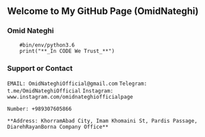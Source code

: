 ## Welcome to My GitHub Page (OmidNateghi)

### Omid Nateghi


``` 
    #bin/env/python3.6
    print("**_In CODE We Trust_**")

```

### Support or Contact


`EMAIL: OmidNateghiOfficial@gmail.com`
`Telegram: t.me/OmidNateghiOfficial`
`Instagram: www.instagram.com/omidnateghiofficialpage`

`Number: +989307605866`

`**Address: KhorramAbad City, Imam Khomaini St, Pardis Passage, DiarehRayanBorna Company Office**`
